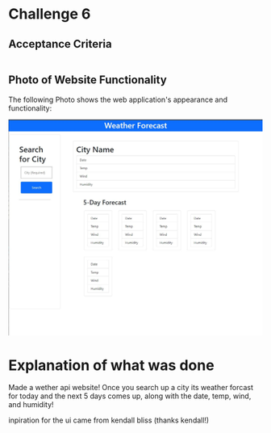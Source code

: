 # Challenge 6

## Acceptance Criteria

```

```

## Photo of Website Functionality
The following Photo shows the web application's appearance and functionality:

![photo of how website looks](./assets/images/hw6.JPG)


# Explanation of what was done

Made a wether api website!
Once you search up a city its weather forcast for today and the next 5 days comes up, along with the date, temp, wind, and humidity!

inpiration for the ui came from kendall bliss (thanks kendall!)
